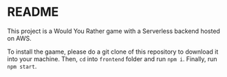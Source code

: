 # README

This project is a Would You Rather game with a Serverless backend hosted on AWS.

To install the gaame, please do a git clone of this repository to download it into your machine.
Then, `cd` into `frontend` folder and run `npm i`.
Finally, run `npm start`.
